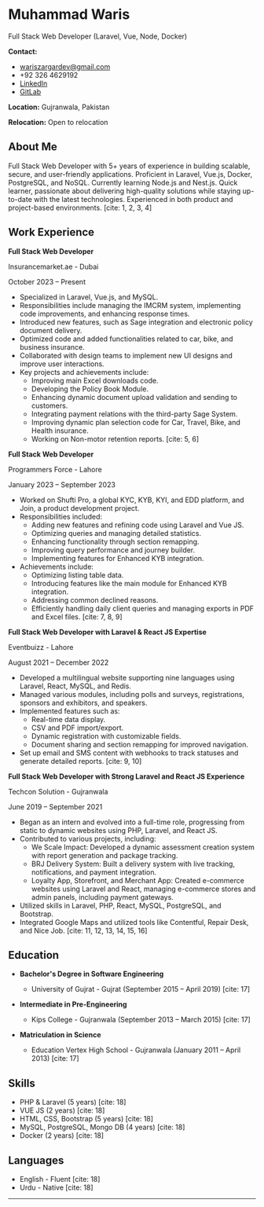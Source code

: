 # Muhammad Waris

Full Stack Web Developer (Laravel, Vue, Node, Docker)

**Contact:**

* <wariszargardev@gmail.com>
* +92 326 4629192
* [LinkedIn](https://www.linkedin.com/in/muhammad-waris-162a21151/)
* [GitLab](https://gitlab.com/wariszargardev)

**Location:** Gujranwala, Pakistan

**Relocation:** Open to relocation

## About Me

Full Stack Web Developer with 5+ years of experience in building scalable, secure, and user-friendly applications. Proficient in Laravel, Vue.js, Docker, PostgreSQL, and NoSQL. Currently learning Node.js and Nest.js. Quick learner, passionate about delivering high-quality solutions while staying up-to-date with the latest technologies. Experienced in both product and project-based environments. [cite: 1, 2, 3, 4]

## Work Experience

**Full Stack Web Developer**

Insurancemarket.ae - Dubai

October 2023 – Present

* Specialized in Laravel, Vue.js, and MySQL.
* Responsibilities include managing the IMCRM system, implementing code improvements, and enhancing response times.
* Introduced new features, such as Sage integration and electronic policy document delivery.
* Optimized code and added functionalities related to car, bike, and business insurance.
* Collaborated with design teams to implement new UI designs and improve user interactions.
* Key projects and achievements include:
    * Improving main Excel downloads code.
    * Developing the Policy Book Module.
    * Enhancing dynamic document upload validation and sending to customers.
    * Integrating payment relations with the third-party Sage System.
    * Improving dynamic plan selection code for Car, Travel, Bike, and Health insurance.
    * Working on Non-motor retention reports. [cite: 5, 6]

**Full Stack Web Developer**

Programmers Force - Lahore

January 2023 – September 2023

* Worked on Shufti Pro, a global KYC, KYB, KYI, and EDD platform, and Join, a product development project.
* Responsibilities included:
    * Adding new features and refining code using Laravel and Vue JS.
    * Optimizing queries and managing detailed statistics.
    * Enhancing functionality through section remapping.
    * Improving query performance and journey builder.
    * Implementing features for Enhanced KYB integration.
* Achievements include:
    * Optimizing listing table data.
    * Introducing features like the main module for Enhanced KYB integration.
    * Addressing common declined reasons.
    * Efficiently handling daily client queries and managing exports in PDF and Excel files. [cite: 7, 8, 9]

**Full Stack Web Developer with Laravel & React JS Expertise**

Eventbuizz - Lahore

August 2021 – December 2022

* Developed a multilingual website supporting nine languages using Laravel, React, MySQL, and Redis.
* Managed various modules, including polls and surveys, registrations, sponsors and exhibitors, and speakers.
* Implemented features such as:
    * Real-time data display.
    * CSV and PDF import/export.
    * Dynamic registration with customizable fields.
    * Document sharing and section remapping for improved navigation.
* Set up email and SMS content with webhooks to track statuses and generate detailed reports. [cite: 9, 10]

**Full Stack Web Developer with Strong Laravel and React JS Experience**

Techcon Solution - Gujranwala

June 2019 – September 2021

* Began as an intern and evolved into a full-time role, progressing from static to dynamic websites using PHP, Laravel, and React JS.
* Contributed to various projects, including:
    * We Scale Impact: Developed a dynamic assessment creation system with report generation and package tracking.
    * BRJ Delivery System: Built a delivery system with live tracking, notifications, and payment integration.
    * Loyalty App, Storefront, and Merchant App: Created e-commerce websites using Laravel and React, managing e-commerce stores and admin panels, including payment gateways.
* Utilized skills in Laravel, PHP, React, MySQL, PostgreSQL, and Bootstrap.
* Integrated Google Maps and utilized tools like Contentful, Repair Desk, and Nice Job. [cite: 11, 12, 13, 14, 15, 16]

## Education

* **Bachelor's Degree in Software Engineering**

    * University of Gujrat - Gujrat (September 2015 – April 2019) [cite: 17]
* **Intermediate in Pre-Engineering**

    * Kips College - Gujranwala (September 2013 – March 2015) [cite: 17]
* **Matriculation in Science**

    * Education Vertex High School - Gujranwala (January 2011 – April 2013) [cite: 17]

## Skills

* PHP & Laravel (5 years) [cite: 18]
* VUE JS (2 years) [cite: 18]
* HTML, CSS, Bootstrap (5 years) [cite: 18]
* MySQL, PostgreSQL, Mongo DB (4 years) [cite: 18]
* Docker (2 years) [cite: 18]

## Languages

* English - Fluent [cite: 18]
* Urdu - Native [cite: 18]

---
